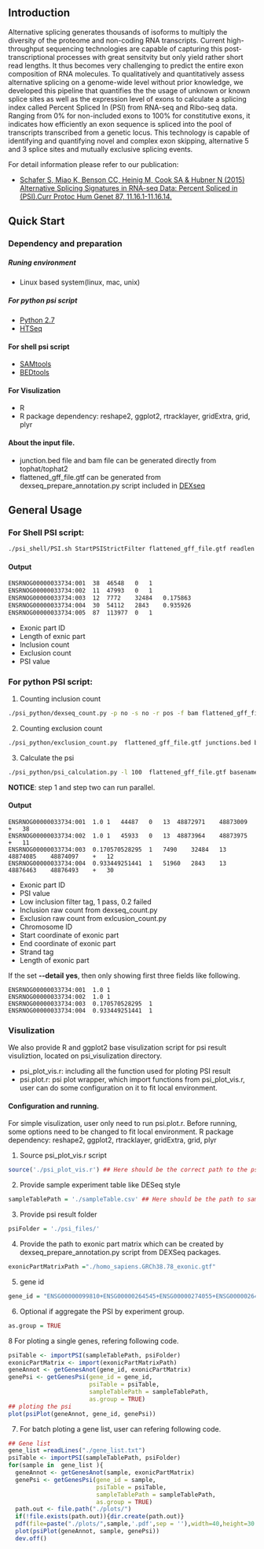 ## Introduction
Alternative splicing generates thousands of isoforms to multiply the diversity of the proteome and non-coding RNA transcripts. Current high-throughput sequencing technologies are capable of capturing this post-transcriptional processes with great sensitvity but only yield rather short read lengths. It thus becomes very challenging to predict the entire exon composition of RNA molecules. To qualitatively and quantitatively assess alternative splicing on a genome-wide level without prior knowledge, we developed this pipeline that quantifies the the usage of unknown or known splice sites as well as the expression level of exons to calculate a splicing index called Percent Spliced In (PSI) from RNA-seq and Ribo-seq data. Ranging from 0% for non-included exons to 100% for constitutive exons, it indicates how efficiently an exon sequence is spliced into the pool of transcripts transcribed from a genetic locus. This technology is capable of identifying and quantifying novel and complex exon skipping, alternative 5 and 3 splice sites and mutually exclusive splicing events. 

For detail information please refer to our publication:
* [Schafer S, Miao K, Benson CC, Heinig M, Cook SA & Hubner N (2015) Alternative Splicing Signatures in RNA-seq Data: Percent Spliced in (PSI).Curr Protoc Hum Genet 87, 11.16.1-11.16.14.](http://onlinelibrary.wiley.com/doi/10.1002/0471142905.hg1116s87/abstract)

## Quick Start
### Dependency and preparation
##### Runing environment 
* Linux based system(linux, mac, unix)
 
##### For python psi script 
* [Python 2.7](https://www.python.org)
* [HTSeq](http://www-huber.embl.de/HTSeq/doc/overview.html)

#### For shell psi script
* [SAMtools](http://samtools.sourceforge.net/)
* [BEDtools](http://bedtools.readthedocs.org/en/latest/) 

#### For Visulization
* R
* R package dependency: reshape2, ggplot2, rtracklayer, gridExtra, grid, plyr

#### About the input file. 
* junction.bed file and bam file can be generated directly  from tophat/tophat2
* flattened_gff_file.gtf can be generated from dexseq_prepare_annotation.py script included in [DEXseq](http://bioconductor.org/packages/release/bioc/html/DEXSeq.html)

## General Usage
### For Shell PSI script:
```bash
./psi_shell/PSI.sh StartPSIStrictFilter flattened_gff_file.gtf readlen alignment_file.bam junctions.bed baseName
```
#### Output
```bash
ENSRNOG00000033734:001	38	46548	0	1
ENSRNOG00000033734:002	11	47993	0	1
ENSRNOG00000033734:003	12	7772	32484	0.175863
ENSRNOG00000033734:004	30	54112	2843	0.935926
ENSRNOG00000033734:005	87	113977	0	1
``` 
*  Exonic part ID
*  Length of exnic part
*  Inclusion count
*  Exclusion count 
*  PSI value 


### For python PSI script: 
1. Counting inclusion count

 ```bash 
 ./psi_python/dexseq_count.py -p no -s no -r pos -f bam flattened_gff_file.gtf  alignment_file.bam basename.inclusion
 ```
2. Counting exclusion count

 ```bash 
 ./psi_python/exclusion_count.py  flattened_gff_file.gtf junctions.bed basename.exclusion
 ```
3. Calculate the psi 

 ```bash 
 ./psi_python/psi_calculation.py -l 100  flattened_gff_file.gtf basename.inclusion basename.exclusion basename
 ```
**NOTICE**: step 1 and step two can run parallel. 

#### Output
```shell 
ENSRNOG00000033734:001	1.0	1	44487	0	13	48872971	48873009	+	38
ENSRNOG00000033734:002	1.0	1	45933	0	13	48873964	48873975	+	11
ENSRNOG00000033734:003	0.170570528295	1	7490	32484	13	48874085	48874097	+	12
ENSRNOG00000033734:004	0.933449251441	1	51960	2843	13	48876463	48876493	+	30
```
*  Exonic part ID
*  PSI value
*  Low inclusion filter tag, 1 pass, 0.2 failed 
*  Inclusion raw count from dexseq_count.py
*  Exclusion raw count from exlcusion_count.py 
*  Chromosome ID
*  Start coordinate of exonic part 
*  End coordinate of exonic part 
*  Strand tag
*  Length of exonic part

If the set **--detail** **yes**, then only showing first three fields like following.
```shell
ENSRNOG00000033734:001	1.0	1
ENSRNOG00000033734:002	1.0	1
ENSRNOG00000033734:003	0.170570528295	1
ENSRNOG00000033734:004	0.933449251441	1
``` 

### Visulization
We also provide R and ggplot2 base visulization script for psi result visuliztion, located on psi_visulization directory. 
*  psi_plot_vis.r: including all the function used for ploting PSI result
*  psi.plot.r: psi plot wrapper, which import functions from psi_plot_vis.r, user can do some configuration on it to fit local environment. 

#### Configuration and running. 
For simple visulization, user only need to run psi.plot.r. Before running, some options need to be changed to fit local environment. 
  R package dependency: reshape2, ggplot2, rtracklayer, gridExtra, grid, plyr

1. Source psi_plot_vis.r script
```R
source('./psi_plot_vis.r') ## Here should be the correct path to the psi_plot_vis.r script
```
2. Provide sample experiment table like DESeq style
```R
sampleTablePath = './sampleTable.csv' ## Here should be the path to sampleTable, user can refer to the testing data to create own one. 
```
3. Provide psi result folder
```R
psiFolder = './psi_files/'
```
4. Provide the path to exonic part matrix which can be created by dexseq_prepare_annotation.py script from DEXSeq packages. 
```R
exonicPartMatrixPath ="./homo_sapiens.GRCh38.78_exonic.gtf"
```
5. gene id 
```R
gene_id = "ENSG00000099810+ENSG00000264545+ENSG00000274055+ENSG00000264801+ENSG00000240498"
```
6. Optional if aggregate the PSI by experiment group. 
```R
as.group = TRUE
```

8 For ploting a single genes, refering following code. 
```R
psiTable <- importPSI(sampleTablePath, psiFolder)
exonicPartMatrix <- import(exonicPartMatrixPath)
geneAnnot <- getGenesAnot(gene_id, exonicPartMatrix)
genePsi <- getGenesPsi(gene_id = gene_id,
                       psiTable = psiTable, 
                       sampleTablePath = sampleTablePath,
                       as.group = TRUE)
## ploting the psi 
plot(psiPlot(geneAnnot, gene_id, genePsi))
```

7. For batch ploting a gene list, user can refering following code. 
```R
## Gene list
gene_list =readLines("./gene_list.txt")
psiTable <- importPSI(sampleTablePath, psiFolder)
for(sample in  gene_list ){
  geneAnnot <- getGenesAnot(sample, exonicPartMatrix)
  genePsi <- getGenesPsi(gene_id = sample,
                         psiTable = psiTable, 
                         sampleTablePath = sampleTablePath,
                         as.group = TRUE)
  path.out <- file.path("./plots/")
  if(!file.exists(path.out)){dir.create(path.out)}
  pdf(file=paste("./plots/",sample,'.pdf',sep = ''),width=40,height=30 ) 
  plot(psiPlot(geneAnnot, sample, genePsi))
  dev.off()
```


